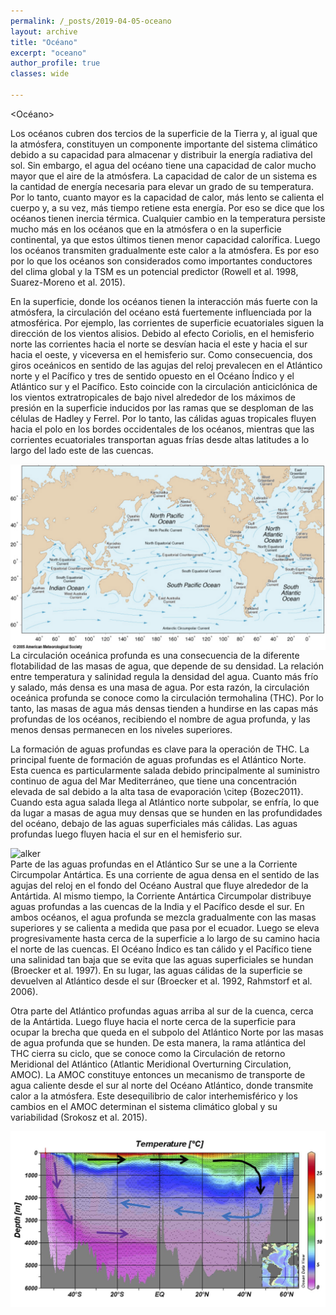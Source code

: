 ```yaml
---
permalink: /_posts/2019-04-05-oceano
layout: archive
title: "Océano"
excerpt: "oceano"
author_profile: true 
classes: wide

---
```

<Océano>

Los océanos cubren dos tercios de la superficie de la Tierra y, al igual que la atmósfera, constituyen un componente importante del sistema climático debido a su capacidad para almacenar y distribuir la energía radiativa del sol. Sin embargo, el agua del océano tiene una capacidad de calor mucho mayor que el aire de la atmósfera. La capacidad de calor de un sistema es la cantidad de energía necesaria para elevar un grado de su temperatura. Por lo tanto, cuanto mayor es la capacidad de calor, más lento se calienta el cuerpo y, a su vez, más tiempo retiene esta energía. Por eso se dice que los océanos tienen inercia térmica. Cualquier cambio en la temperatura persiste mucho más en los océanos que en la atmósfera o en la superficie continental, ya que estos últimos tienen menor capacidad calorífica. Luego los océanos transmiten gradualmente este calor a la atmósfera. Es por eso por lo que los océanos son considerados como importantes conductores del clima global y la TSM es un potencial predictor (Rowell et al. 1998, Suarez-Moreno et al. 2015). 


En la superficie, donde los océanos tienen la interacción más fuerte con la atmósfera, la circulación del océano está fuertemente influenciada por la atmosférica. Por ejemplo, las corrientes de superficie ecuatoriales siguen la dirección de los vientos alisios. Debido al efecto Coriolis, en el hemisferio norte las corrientes hacia el norte se desvían hacia el este y hacia el sur hacia el oeste, y viceversa en el hemisferio sur. Como consecuencia, dos giros oceánicos en sentido de las agujas del reloj prevalecen en el Atlántico norte y el Pacífico y tres de sentido opuesto en el Océano Índico y el Atlántico sur y el Pacífico. Esto coincide con la circulación anticiclónica de los vientos extratropicales de bajo nivel alrededor de los máximos de presión en la superficie inducidos por las ramas que se desploman de las células de Hadley y Ferrel. Por lo tanto, las cálidas aguas tropicales fluyen hacia el polo en los bordes occidentales de los océanos, mientras que las corrientes ecuatoriales transportan aguas frías desde altas latitudes a lo largo del lado este de las cuencas. 


<img src="/assets/images/research/FIG6-SurfOceCurrents.png"
     alt="alker"
     width="600"
     description="Representación esquemática de las corrientes oceánicas superficiales impulsadas por el viento. Fuente oceanmotion.org."
     style="float: left; margin-right: 10px;" />

La circulación oceánica profunda es una consecuencia de la diferente flotabilidad de las masas de agua, que depende de su densidad. La relación entre temperatura y salinidad regula la densidad del agua. Cuanto más frío y salado, más densa es una masa de agua. Por esta razón, la circulación oceánica profunda se conoce como la circulación termohalina (THC). Por lo tanto, las masas de agua más densas tienden a hundirse en las capas más profundas de los océanos, recibiendo el nombre de agua profunda, y las menos densas permanecen en los niveles superiores.

La formación de aguas profundas es clave para la operación de THC. La principal fuente de formación de aguas profundas es el Atlántico Norte. Esta cuenca es particularmente salada debido principalmente al suministro continuo de agua del Mar Mediterráneo, que tiene una concentración elevada de sal debido a la alta tasa de evaporación \citep {Bozec2011}. Cuando esta agua salada llega al Atlántico norte subpolar, se enfría, lo que da lugar a masas de agua muy densas que se hunden en las profundidades del océano, debajo de las aguas superficiales más cálidas. Las aguas profundas luego fluyen hacia el sur en el hemisferio sur. 

<img src="/assets/images/research/IG7-THC.png"
     alt="alker"
     width="600"
     description="Mapa esquemático de la circulación termohalina global. Tomado de Rahmstorf et al 2006."
     style="float: left; margin-right: 10px;" />

Parte de las aguas profundas en el Atlántico Sur se une a la Corriente Circumpolar Antártica. Es una corriente de agua densa en el sentido de las agujas del reloj en el fondo del Océano Austral que fluye alrededor de la Antártida. Al mismo tiempo, la Corriente Antártica Circumpolar distribuye aguas profundas a las cuencas de la India y el Pacífico desde el sur. En ambos océanos, el agua profunda se mezcla gradualmente con las masas superiores y se calienta a medida que pasa por el ecuador. Luego se eleva progresivamente hasta cerca de la superficie a lo largo de su camino hacia el norte de las cuencas. El Océano Índico es tan cálido y el Pacífico tiene una salinidad tan baja que se evita que las aguas superficiales se hundan (Broecker et al. 1997). En su lugar, las aguas cálidas de la superficie se devuelven al Atlántico desde el sur (Broecker et al. 1992, Rahmstorf et al. 2006). 


Otra parte del Atlántico profundas aguas arriba al sur de la cuenca, cerca de la Antártida. Luego fluye hacia el norte cerca de la superficie para ocupar la brecha que queda en el subpolo del Atlántico Norte por las masas de agua profunda que se hunden.  De esta manera, la rama atlántica del THC cierra su ciclo, que se conoce como la Circulación de retorno Meridional del Atlántico (Atlantic Meridional Overturning Circulation, AMOC). La AMOC constituye entonces un mecanismo de transporte de agua caliente desde el sur al norte del Océano Atlántico, donde transmite calor a la atmósfera. Este desequilibrio de calor interhemisférico y los cambios en el AMOC determinan el sistema climático global y su variabilidad (Srokosz et al. 2015).



<img src="/assets/images/research/FIG8-AMOC.png"
     alt="alker"
     width="600"
     description="Temperaturas en una sección del océano Atlántico de norte a sur y un diagrama esquemático de la AMOC. Las flechas negras indican el flujo de agua superficial cálidas. En el norte, flechas azules indican la circulación de las aguas Atlánticas profundas y en púrpura las aguas Antárticas profundas. La imagen ha sido adaptada de las imágenes del experimento de circulación oceánica global (World Ocean Circulation Experiment, www.ewoce.org). "
     style="float: left; margin-right: 10px;" />

